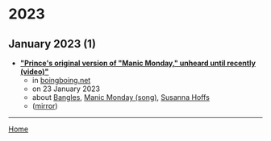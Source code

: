 # 2023

## January 2023 (1)

 - [**"Prince's original version of "Manic Monday," unheard until recently (video)"**](https://boingboing.net/2023/01/23/princes-original-version-of-manic-monday-unheard-until-recently-video.html)
    - in [boingboing.net](../../../publications/a-e/boingboing-net/index.md)
    - on 23 January 2023
    - about [Bangles](../../../topics/bangles/index.md), [Manic Monday (song)](../../../topics/song/manic-monday/index.md), [Susanna Hoffs](../../../topics/susanna-hoffs/index.md)
    - ([mirror](https://web.archive.org/web/*/https://boingboing.net/2023/01/23/princes-original-version-of-manic-monday-unheard-until-recently-video.html))

----

[Home](../index.md)

